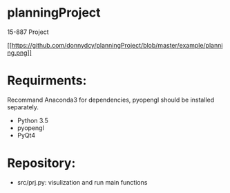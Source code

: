 # planningProject
15-887 Project

[[https://github.com/donnydcy/planningProject/blob/master/example/planning.png]]
# Requirments:
Recommand Anaconda3 for dependencies, pyopengl should be installed separately.

* Python 3.5
* pyopengl
* PyQt4

# Repository:
* src/prj.py:
	visulization and run main functions
